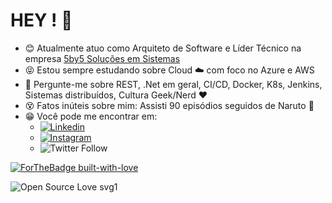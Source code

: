 # HEY ! 👋

- :blush: Atualmente atuo como Arquiteto de Software e Líder Técnico na empresa [5by5 Soluções em Sistemas](https://www.linkedin.com/company/5by5solucoesti/)
- :stuck_out_tongue_closed_eyes: Estou sempre estudando sobre Cloud :cloud: com foco no Azure e AWS
- :speech_balloon: Pergunte-me sobre REST, .Net em geral, CI/CD, Docker, K8s, Jenkins, Sistemas distribuídos, Cultura Geek/Nerd :heart: 
- :dizzy_face: Fatos inúteis sobre mim:  Assisti 90 episódios seguidos de Naruto :eyes: 
- :grin: Você pode me encontrar em:
  - [![Linkedin](https://img.shields.io/badge/linkedin-jcmdsbr-blue)](https://www.linkedin.com/in/jcmdsbr/)
  - [![Instagram](https://img.shields.io/badge/instagram-jcmdsbr-red)](https://www.instagram.com/jcmdsbr/)
  - ![Twitter Follow](https://img.shields.io/twitter/follow/jcmdsbr?style=social) 

 [![ForTheBadge built-with-love](http://ForTheBadge.com/images/badges/built-with-love.svg)](https://GitHub.com/jcmdsbr/)
 
 ![Open Source Love svg1](https://badges.frapsoft.com/os/v1/open-source.svg?v=103) 

